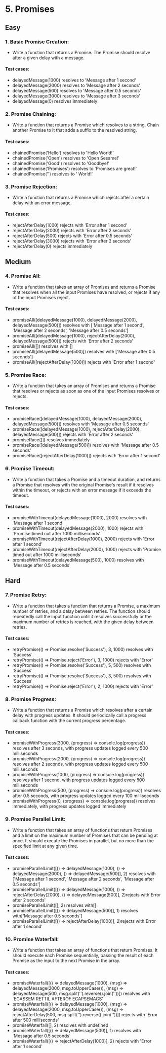 # 5. Promises

## Easy

### 1. Basic Promise Creation:

* Write a function that returns a Promise. The Promise should resolve after a given delay with a message.

#### Test cases:
* delayedMessage(1000) resolves to 'Message after 1 second'
* delayedMessage(2000) resolves to 'Message after 2 seconds'
* delayedMessage(500) resolves to 'Message after 0.5 seconds'
* delayedMessage(3000) resolves to 'Message after 3 seconds'
* delayedMessage(0) resolves immediately

### 2. Promise Chaining:

* Write a function that returns a Promise which resolves to a string. Chain another Promise to it that adds a suffix to the resolved string.

#### Test cases:
* chainedPromise('Hello') resolves to 'Hello World!'
* chainedPromise('Open') resolves to 'Open Sesame!'
* chainedPromise('Good') resolves to 'Goodbye!'
* chainedPromise('Promises') resolves to 'Promises are great!'
* chainedPromise('') resolves to ' World!'

### 3. Promise Rejection:

* Write a function that returns a Promise which rejects after a certain delay with an error message.

#### Test cases:
* rejectAfterDelay(1000) rejects with 'Error after 1 second'
* rejectAfterDelay(2000) rejects with 'Error after 2 seconds'
* rejectAfterDelay(500) rejects with 'Error after 0.5 seconds'
* rejectAfterDelay(3000) rejects with 'Error after 3 seconds'
* rejectAfterDelay(0) rejects immediately

## Medium

### 4. Promise All:

* Write a function that takes an array of Promises and returns a Promise that resolves when all the input Promises have resolved, or rejects if any of the input Promises reject.

#### Test cases:
* promiseAll([delayedMessage(1000), delayedMessage(2000), delayedMessage(500)]) resolves with ['Message after 1 second', 'Message after 2 seconds', 'Message after 0.5 seconds']
* promiseAll([delayedMessage(1000), rejectAfterDelay(2000), delayedMessage(500)]) rejects with 'Error after 2 seconds'
* promiseAll([]) resolves with []
* promiseAll([delayedMessage(500)]) resolves with ['Message after 0.5 seconds']
* promiseAll([rejectAfterDelay(1000)]) rejects with 'Error after 1 second'

### 5. Promise Race:

* Write a function that takes an array of Promises and returns a Promise that resolves or rejects as soon as one of the input Promises resolves or rejects.

#### Test cases:
* promiseRace([delayedMessage(1000), delayedMessage(2000), delayedMessage(500)]) resolves with 'Message after 0.5 seconds'
* promiseRace([delayedMessage(1000), rejectAfterDelay(2000), delayedMessage(500)]) rejects with 'Error after 2 seconds'
* promiseRace([]) resolves immediately
* promiseRace([delayedMessage(500)]) resolves with 'Message after 0.5 seconds'
* promiseRace([rejectAfterDelay(1000)]) rejects with 'Error after 1 second'

### 6. Promise Timeout:

* Write a function that takes a Promise and a timeout duration, and returns a Promise that resolves with the original Promise's result if it resolves within the timeout, or rejects with an error message if it exceeds the timeout.

#### Test cases:
* promiseWithTimeout(delayedMessage(1000), 2000) resolves with 'Message after 1 second'
* promiseWithTimeout(delayedMessage(2000), 1000) rejects with 'Promise timed out after 1000 milliseconds'
* promiseWithTimeout(rejectAfterDelay(1000), 2000) rejects with 'Error after 1 second'
* promiseWithTimeout(rejectAfterDelay(2000), 1000) rejects with 'Promise timed out after 1000 milliseconds'
* promiseWithTimeout(delayedMessage(500), 1000) resolves with 'Message after 0.5 seconds'

## Hard

### 7. Promise Retry:

* Write a function that takes a function that returns a Promise, a maximum number of retries, and a delay between retries. The function should repeatedly call the input function until it resolves successfully or the maximum number of retries is reached, with the given delay between retries.

#### Test cases:
* retryPromise(() => Promise.resolve('Success'), 3, 1000) resolves with 'Success'
* retryPromise(() => Promise.reject('Error'), 3, 1000) rejects with 'Error'
* retryPromise(() => Promise.resolve('Success'), 5, 500) resolves with 'Success'
* retryPromise(() => Promise.resolve('Success'), 3, 500) resolves with 'Success'
* retryPromise(() => Promise.reject('Error'), 2, 1000) rejects with 'Error'

### 8. Promise Progress:

* Write a function that returns a Promise which resolves after a certain delay with progress updates. It should periodically call a progress callback function with the current progress percentage.

#### Test cases:
* promiseWithProgress(3000, (progress) => console.log(progress)) resolves after 3 seconds, with progress updates logged every 500 milliseconds
* promiseWithProgress(2000, (progress) => console.log(progress)) resolves after 2 seconds, with progress updates logged every 500 milliseconds
* promiseWithProgress(1000, (progress) => console.log(progress)) resolves after 1 second, with progress updates logged every 500 milliseconds
* promiseWithProgress(500, (progress) => console.log(progress)) resolves after 0.5 seconds, with progress updates logged every 100 milliseconds
* promiseWithProgress(0, (progress) => console.log(progress)) resolves immediately, with progress updates logged immediately

### 9. Promise Parallel Limit:

* Write a function that takes an array of functions that return Promises and a limit on the maximum number of Promises that can be pending at once. It should execute the Promises in parallel, but no more than the specified limit at any given time.

#### Test cases:
* promiseParallelLimit([() => delayedMessage(1000), () => delayedMessage(2000), () => delayedMessage(500)], 2) resolves with ['Message after 1 second', 'Message after 2 seconds', 'Message after 0.5 seconds']
* promiseParallelLimit([() => delayedMessage(1000), () => rejectAfterDelay(2000), () => delayedMessage(500)], 2)rejects with'Error after 2 seconds' 
* promiseParallelLimit([], 2) resolves with[] 
* promiseParallelLimit([() => delayedMessage(500)], 1) resolves with['Message after 0.5 seconds'] 
* promiseParallelLimit([() => rejectAfterDelay(1000)], 2)rejects with'Error after 1 second'

### 10. Promise Waterfall:
* Write a function that takes an array of functions that return Promises. It should execute each Promise sequentially, passing the result of each Promise as the input to the next Promise in the array.

#### Test cases:
* promiseWaterfall([() => delayedMessage(1000), (msg) => delayedMessage(2000, msg.toUpperCase()), (msg) => delayedMessage(500, msg.split('').reverse().join(''))]) resolves with 'EGASSEM RETTIL AFTEROF ECAPSEMACS'
* promiseWaterfall([() => delayedMessage(1000), (msg) => delayedMessage(2000, msg.toUpperCase()), (msg) => rejectAfterDelay(500, msg.split('').reverse().join(''))]) rejects with 'Error after 500 milliseconds'
* promiseWaterfall([], 2) resolves with undefined
* promiseWaterfall([() => delayedMessage(500)], 1) resolves with 'Message after 0.5 seconds'
* promiseWaterfall([() => rejectAfterDelay(1000)], 2) rejects with 'Error after 1 second'